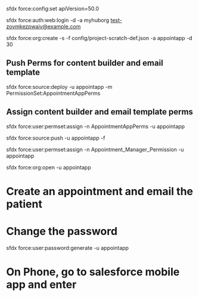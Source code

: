 sfdx force:config:set apiVersion=50.0

sfdx force:auth:web:login -d -a myhuborg
test-zovmkezpwaiv@example.com

sfdx force:org:create -s -f config/project-scratch-def.json -a appointapp -d 30

## Push Perms for content builder and email template
sfdx force:source:deploy -u appointapp -m PermissionSet:AppointmentAppPerms

## Assign content builder and email template perms
sfdx force:user:permset:assign -n AppointmentAppPerms -u appointapp

sfdx force:source:push  -u appointapp -f

sfdx force:user:permset:assign -n Appointment_Manager_Permission -u appointapp

sfdx force:org:open -u appointapp

# Create an appointment and email the patient

# Change the password
sfdx force:user:password:generate -u appointapp

# On Phone, go to salesforce mobile app and enter

